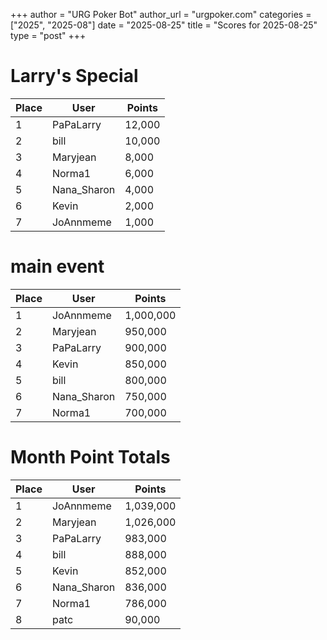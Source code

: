 +++
author = "URG Poker Bot"
author_url = "urgpoker.com"
categories = ["2025", "2025-08"]
date = "2025-08-25"
title = "Scores for 2025-08-25"
type = "post"
+++
# Larry's Special

| Place | User | Points |
|-------|------|--------|
| 1 | PaPaLarry | 12,000 |
| 2 | bill | 10,000 |
| 3 | Maryjean | 8,000 |
| 4 | Norma1 | 6,000 |
| 5 | Nana_Sharon | 4,000 |
| 6 | Kevin | 2,000 |
| 7 | JoAnnmeme | 1,000 |

# main event

| Place | User | Points |
|-------|------|--------|
| 1 | JoAnnmeme | 1,000,000 |
| 2 | Maryjean | 950,000 |
| 3 | PaPaLarry | 900,000 |
| 4 | Kevin | 850,000 |
| 5 | bill | 800,000 |
| 6 | Nana_Sharon | 750,000 |
| 7 | Norma1 | 700,000 |

# Month Point Totals

| Place | User | Points |
|-------|------|--------|
| 1 | JoAnnmeme | 1,039,000 |
| 2 | Maryjean | 1,026,000 |
| 3 | PaPaLarry | 983,000 |
| 4 | bill | 888,000 |
| 5 | Kevin | 852,000 |
| 6 | Nana_Sharon | 836,000 |
| 7 | Norma1 | 786,000 |
| 8 | patc | 90,000 |
